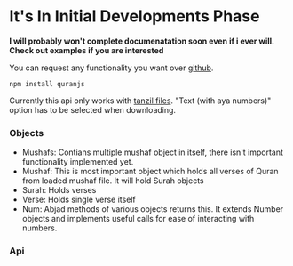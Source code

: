 # It's In Initial Developments Phase
**I will probably won't complete documenatation soon even if i ever will. Check out examples if you are interested**

You can request any functionality you want over [github](https://github.com/alialparslan/quranJS/labels/enhancement).

    npm install quranjs

Currently this api only works with [tanzil files](http://tanzil.net/download). "Text (with aya numbers)" option has to be selected when downloading.
### Objects
* Mushafs: Contians multiple mushaf object in itself, there isn't important functionality implemented yet.
* Mushaf: This is most important object which holds all verses of Quran from loaded mushaf file. It will hold Surah objects
* Surah: Holds verses
* Verse: Holds single verse itself
* Num: Abjad methods of various objects returns this. It extends Number objects and implements useful calls for ease of interacting with numbers.
### Api